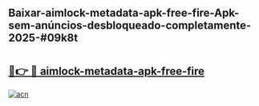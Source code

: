 ## Baixar-aimlock-metadata-apk-free-fire-Apk-sem-anúncios-desbloqueado-completamente-2025-#09k8t

# <h2><a href="https://ainizakaria.my?title=aimlock-metadata-apk-free-fire&ref=20M">🔗👉 🔴 aimlock-metadata-apk-free-fire</a></h2>

[![acn](https://github.com/user-attachments/assets/0f9c940e-d8b0-45ae-aac7-cd30a18b3e1c)](https://ainizakaria.my?title=aimlock-metadata-apk-free-fire&ref=20M)

